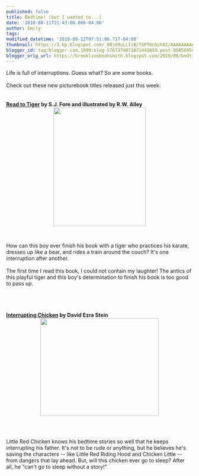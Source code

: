 ```yaml
---
published: false
title: Bedtime! (but I wanted to...)
date: '2010-08-11T21:43:00.006-04:00'
author: Emily
tags: 
modified_datetime: '2010-08-12T07:51:06.717-04:00'
thumbnail: https://3.bp.blogspot.com/_88jO9uLLIi8/TGPf6nSzhAI/AAAAAAAAAH4/t7J_TP2BNWk/s72-c/9780670011407.jpg
blogger_id: tag:blogger.com,1999:blog-5767374071871443859.post-950569547057751654
blogger_orig_url: https://brooklinebooksmith.blogspot.com/2010/08/bedtime-but-i-wanted-to.html
---
```


Life is full of interruptions.  Guess what?  So are some books.<br /><br />Check out these new picturebook titles released just this week:<br /><br /><br /><span style="font-weight: bold;"><a href="https://www.brooklinebooksmith-shop.com/book/9780670011407">Read to Tiger</a> by S.J. Fore and illustrated by R.W. Alley</span><br /><a onblur="try {parent.deselectBloggerImageGracefully();} catch(e) {}" href="https://3.bp.blogspot.com/_88jO9uLLIi8/TGPf6nSzhAI/AAAAAAAAAH4/t7J_TP2BNWk/s1600/9780670011407.jpg"><img style="margin: 0px auto 10px; display: block; text-align: center; cursor: pointer; width: 249px; height: 320px;" src="https://3.bp.blogspot.com/_88jO9uLLIi8/TGPf6nSzhAI/AAAAAAAAAH4/t7J_TP2BNWk/s320/9780670011407.jpg" alt="" id="BLOGGER_PHOTO_ID_5504489367650141186" border="0" /></a><br /><br />How can this boy ever finish his book with a tiger who practices his karate, dresses up like a bear, and rides a train around the couch?  It's one interruption after another.<br /><br />The first time I read this book, I could not contain my laughter!   The antics of this playful tiger and this boy's determination to finish his book is too good to pass up.<br /><br /><br /><br /><span style="font-weight: bold;"><br /><a href="https://www.brooklinebooksmith-shop.com/book/9780763641689">Interrupting Chicken</a> by David Ezra Stein</span><br /><a onblur="try {parent.deselectBloggerImageGracefully();} catch(e) {}" href="https://2.bp.blogspot.com/_88jO9uLLIi8/TGPgE8r9mJI/AAAAAAAAAIA/X8diZ_kYId4/s1600/9780763641689.jpg"><img style="margin: 0px auto 10px; display: block; text-align: center; cursor: pointer; width: 320px; height: 263px;" src="https://2.bp.blogspot.com/_88jO9uLLIi8/TGPgE8r9mJI/AAAAAAAAAIA/X8diZ_kYId4/s320/9780763641689.jpg" alt="" id="BLOGGER_PHOTO_ID_5504489545191495826" border="0" /></a><br /><br /><br />Little Red Chicken knows his bedtime stories so well that he keeps interrupting his father.  It's not to be rude or anything, but he believes he's saving the characters -- like Little Red Riding Hood and Chicken Little -- from dangers that lay ahead.  But, will this chicken ever go to sleep?  After all, he "can't go to sleep without a story!"